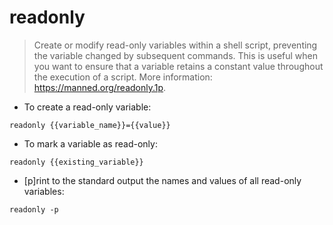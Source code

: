 # readonly

> Create or modify read-only variables within a shell script, preventing the variable changed by subsequent commands.
> This is useful when you want to ensure that a variable retains a constant value throughout the execution of a script.
> More information: <https://manned.org/readonly.1p>.

- To create a read-only variable:

`readonly {{variable_name}}={{value}}`

- To mark a variable as read-only:

`readonly {{existing_variable}}`

- [p]rint to the standard output the names and values of all read-only variables:

`readonly -p`

